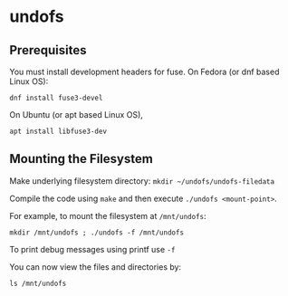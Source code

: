 # undofs

## Prerequisites

You must install development headers for fuse. On Fedora (or dnf based Linux OS):
```
dnf install fuse3-devel
```

On Ubuntu (or apt based Linux OS),
```
apt install libfuse3-dev
```


## Mounting the Filesystem

Make underlying filesystem directory: 
```mkdir ~/undofs/undofs-filedata```

Compile the code using `make` and then execute `./undofs <mount-point>`. 

For example, to mount the filesystem at `/mnt/undofs`:

```mkdir /mnt/undofs ; ./undofs -f /mnt/undofs```

To print debug messages using printf use `-f`

You can now view the files and directories by:

```ls /mnt/undofs```


